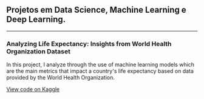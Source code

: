 ## Projetos em Data Science, Machine Learning e Deep Learning.

---

### Analyzing Life Expectancy: Insights from World Health Organization Dataset

In this project, I analyze through the use of machine learning models which are the main metrics that impact a country's life expectancy based on data provided by the World Health Organization.

[View code on Kaggle](https://www.kaggle.com/code/mbatistasarti/analyzing-life-expectancy-insights-from-who-data)

